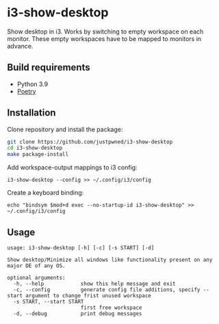 # i3-show-desktop
Show desktop in i3. Works by switching to empty workspace on each monitor. These empty workspaces have to be mapped to monitors in advance.

## Build requirements
- Python 3.9
- [Poetry](https://python-poetry.org/)

## Installation
Clone repository and install the package:
```bash
git clone https://github.com/justpwned/i3-show-desktop
cd i3-show-desktop
make package-install
```
Add workspace-output mappings to i3 config:
```
i3-show-desktop --config >> ~/.config/i3/config
```
Create a keyboard binding:
```
echo "bindsym $mod+d exec --no-startup-id i3-show-desktop" >> ~/.config/i3/config
```

## Usage
```
usage: i3-show-desktop [-h] [-c] [-s START] [-d]

Show desktop/Minimize all windows like functionality present on any major DE of any OS.

optional arguments:
  -h, --help            show this help message and exit
  -c, --config          generate config file additions, specify --start argument to change frist unused workspace
  -s START, --start START
                        first free workspace
  -d, --debug           print debug messages
```

